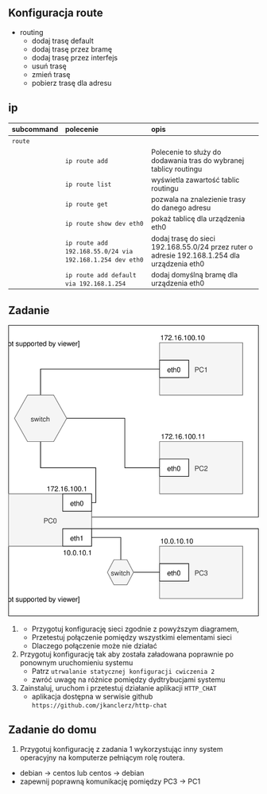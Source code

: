 Konfiguracja route
------------------

* routing
    * dodaj trasę default
    * dodaj trasę przez bramę
    * dodaj trasę przez interfejs
    * usuń trasę
    * zmień trasę
    * pobierz trasę dla adresu
     
ip 
-------------------------
| subcommand    |  polecenie   | opis  |
| ------------- |:-------------| :---------------| 
|   ``route``    |                               | |
|               |   ``ip route add``             | Polecenie to służy do dodawania tras do wybranej tablicy routingu |
|                |  ``ip route list``            | wyświetla zawartość tablic routingu |
|                |  ``ip route get``             | pozwala na znalezienie trasy do danego adresu |
|                |  ``ip route show dev eth0``   | pokaż tablicę dla urządzenia eth0 |
| |  ``ip route add 192.168.55.0/24 via 192.168.1.254 dev eth0``| dodaj trasę do sieci 192.168.55.0/24 przez ruter o adresie 192.168.1.254 dla urządzenia eth0 |
|              |    ``ip route add default via 192.168.1.254`` | dodaj domyślną bramę dla urządzenia eth0 |
 

Zadanie
------------

![zadanie 4](cwiczenia4.svg)

1.
   * Przygotuj konfigurację sieci zgodnie z powyższym diagramem, 
   * Przetestuj połączenie pomiędzy wszystkimi elementami sieci
   * Dlaczego połączenie może nie działać
2. Przygotuj konfigurację tak aby została załadowana poprawnie po ponownym uruchomieniu systemu
   * Patrz ``utrwalanie statycznej konfiguracji cwiczenia 2``
   * zwróć uwagę na różnice pomiędzy dydtrybucjami systemu
3. Zainstaluj, uruchom i przetestuj działanie aplikacji ``HTTP_CHAT``
   * aplikacja dostępna w serwisie github ``https://github.com/jkanclerz/http-chat``

Zadanie do domu
---------------

1. Przygotuj konfigurację z zadania 1 wykorzystując inny system operacyjny na komputerze pełniącym rolę routera.
  * debian -> centos lub centos -> debian
  * zapewnij poprawną komunikację pomiędzy PC3 -> PC1
  
